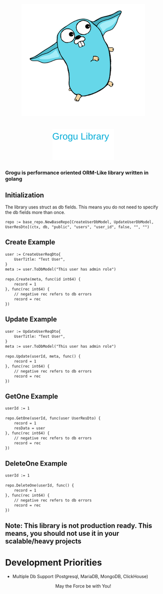 

<div align="center">
<img alt="go-grogu" src="/assets/go-grogu.png" width="400" />
</div>

<div align="center">

# ![grogu](./assets/grogu-text.svg)

</div>

### Grogu is performance oriented ORM-Like library written in golang
 
## Initialization 

<p> The library uses struct as db fields. This means you do not need to specify the db fields more than once.</p>

```
repo := base_repo.NewBaseRepo[CreateUserDbModel, UpdateUserDbModel, UserResDto](ctx, db, "public", "users", "user_id", false, "", "")
```

## Create Example
```
user := CreateUserReqDto{
	UserTitle: "Test User",
}
meta := user.ToDbModel("This user has admin role")

repo.Create(meta, func(id int64) {
	record = 1
}, func(rec int64) {
	// negative rec refers to db errors
	record = rec
})
```

## Update Example
```
user := UpdateUserReqDto{
	UserTitle: "Test User",
}
meta := user.ToDbModel("This user has admin role")

repo.Update(userId, meta, func() {
	record = 1
}, func(rec int64) {
	// negative rec refers to db errors
	record = rec
})
```

## GetOne Example
```
userId := 1

repo.GetOne(userId, func(user UserResDto) {
	record = 1
	resData = user
}, func(rec int64) {
	// negative rec refers to db errors
	record = rec
})
```

## DeleteOne Example
```
userId := 1

repo.DeleteOne(userId, func() {
	record = 1
}, func(rec int64) {
	// negative rec refers to db errors
	record = rec
})
```

## Note: This library is not production ready. This means, you should not use it in your scalable/heavy projects 

# Development Priorities

* Multiple Db Support (Postgresql, MariaDB, MongoDB, ClickHouse)

 <p align="center">May the Force be with You! </p>
